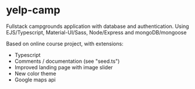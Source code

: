 # yelp-camp

Fullstack campgrounds application with database and authentication.
Using EJS/Typescript, Material-UI/Sass, Node/Express and mongoDB/mongoose

Based on online course project, with extensions:

- Typescript
- Comments / documentation (see "seed.ts")
- Improved landing page with image slider
- New color theme
- Google maps api
